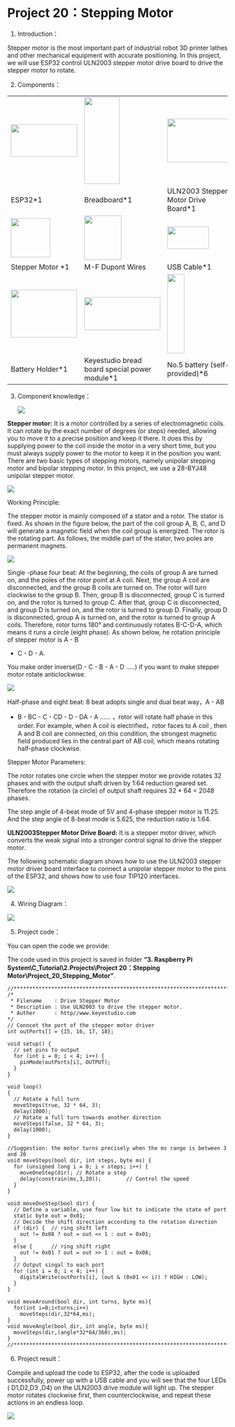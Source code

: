 # Project 20：Stepping Motor 

1.  Introduction：

Stepper motor is the most important part of industrial robot 3D printer
lathes and other mechanical equipment with accurate positioning. In this
project, we will use ESP32 control ULN2003 stepper motor drive board to
drive the stepper motor to rotate.

2.  Components：

<table>
<tbody>
<tr class="odd">
<td><img src="https://raw.githubusercontent.com/keyestudio/KS5010-KS5010F-Keyestudio-ESP32-Learning-Kit-Ultimate-Edition-Raspberry-Pi/master/media/56053f7126905c6def63919c661d5c0a.jpeg" style="width:1.58264in;height:0.77292in" /></td>
<td><img src="https://raw.githubusercontent.com/keyestudio/KS5010-KS5010F-Keyestudio-ESP32-Learning-Kit-Ultimate-Edition-Raspberry-Pi/master/media/e380dd26e4825be9a768973802a55fe6.png" style="width:0.84236in;height:2.06319in" /></td>
<td><img src="https://raw.githubusercontent.com/keyestudio/KS5010-KS5010F-Keyestudio-ESP32-Learning-Kit-Ultimate-Edition-Raspberry-Pi/master/media/6c9c142fb9187aeb8337493ca5dd5ee7.jpeg" style="width:1.56111in;height:1.03819in" /></td>
</tr>
<tr class="even">
<td>ESP32*1</td>
<td>Breadboard*1</td>
<td>ULN2003 Stepper Motor Drive Board*1</td>
</tr>
<tr class="odd">
<td><img src="https://raw.githubusercontent.com/keyestudio/KS5010-KS5010F-Keyestudio-ESP32-Learning-Kit-Ultimate-Edition-Raspberry-Pi/master/media/8ebb14a35091dc8d02d95cb6748dd1e9.png" style="width:0.93403in;height:0.92431in" /></td>
<td><img src="https://raw.githubusercontent.com/keyestudio/KS5010-KS5010F-Keyestudio-ESP32-Learning-Kit-Ultimate-Edition-Raspberry-Pi/master/media/6ba5c3147b32861b2dbc6b9986382c1b.png" style="width:0.88681in;height:1.04722in" /></td>
<td><img src="https://raw.githubusercontent.com/keyestudio/KS5010-KS5010F-Keyestudio-ESP32-Learning-Kit-Ultimate-Edition-Raspberry-Pi/master/media/7dcbd02995be3c142b2f97df7f7c03ce.png" style="width:0.99028in;height:0.52986in" /></td>
</tr>
<tr class="even">
<td>Stepper Motor *1</td>
<td>M-F Dupont Wires</td>
<td>USB Cable*1</td>
</tr>
<tr class="odd">
<td><img src="https://raw.githubusercontent.com/keyestudio/KS5010-KS5010F-Keyestudio-ESP32-Learning-Kit-Ultimate-Edition-Raspberry-Pi/master/media/b65d826ca481982fed0212dba2957c7c.jpeg" style="width:1.57361in;height:1.13611in" /></td>
<td><img src="https://raw.githubusercontent.com/keyestudio/KS5010-KS5010F-Keyestudio-ESP32-Learning-Kit-Ultimate-Edition-Raspberry-Pi/master/media/a8fe41500d5d16511fd90518f745d398.png" style="width:1.80903in;height:0.78125in" /></td>
<td><img src="https://raw.githubusercontent.com/keyestudio/KS5010-KS5010F-Keyestudio-ESP32-Learning-Kit-Ultimate-Edition-Raspberry-Pi/master/media/a815c48437199c6ab79d74cd2d583de0.png" style="width:0.41042in;height:1.89444in" /></td>
</tr>
<tr class="even">
<td>Battery Holder*1</td>
<td>Keyestudio bread board special power module*1</td>
<td>No.5 battery (self-provided)*6</td>
</tr>
</tbody>
</table>

3.  Component knowledge：
    
    ![](/media/8ebb14a35091dc8d02d95cb6748dd1e9.png)

**Stepper motor:** It is a motor controlled by a series of
electromagnetic coils. It can rotate by the exact number of degrees (or
steps) needed, allowing you to move it to a precise position and keep it
there. It does this by supplying power to the coil inside the motor in a
very short time, but you must always supply power to the motor to keep
it in the position you want. There are two basic types of stepping
motors, namely unipolar stepping motor and bipolar stepping motor. In
this project, we use a 28-BYJ48 unipolar stepper motor.

![](/media/bea0e202b7bfe23d1fdcdbbe996aa6da.jpeg)

Working Principle:

The stepper motor is mainly composed of a stator and a rotor. The stator
is fixed. As shown in the figure below, the part of the coil group A, B,
C, and D will generate a magnetic field when the coil group is
energized. The rotor is the rotating part. As follows, the middle part
of the stator, two poles are permanent magnets.

![](/media/32748e0804b1fff434181cb228b23242.png)

Single -phase four beat: At the beginning, the coils of group A are
turned on, and the poles of the rotor point at A coil. Next, the group A
coil are disconnected, and the group B coils are turned on. The rotor
will turn clockwise to the group B. Then, group B is disconnected, group
C is turned on, and the rotor is turned to group C. After that, group C
is disconnected, and group D is turned on, and the rotor is turned to
group D. Finally, group D is disconnected, group A is turned on, and the
rotor is turned to group A coils. Therefore, rotor turns 180° and
continuously rotates B-C-D-A, which means it runs a circle (eight
phase). As shown below, he rotation principle of stepper motor is A - B
- C - D - A.

You make order inverse(D - C - B - A - D .....) if you want to make
stepper motor rotate anticlockwise.

![](/media/b8ae50bbdee2dd5bc683e8c450baee6a.png)

Half-phase and eight beat: 8 beat adopts single and dual beat way，A - AB
- B - BC - C - CD - D - DA - A ...... ，rotor will rotate half phase in
this order. For example, when A coil is electrified，rotor faces to A
coil , then A and B coil are connected, on this condition, the strongest
magnetic field produced lies in the central part of AB coil, which means
rotating half-phase clockwise.

Stepper Motor Parameters:

The rotor rotates one circle when the stepper motor we provide rotates
32 phases and with the output shaft driven by 1:64 reduction geared set.
Therefore the rotation (a circle) of output shaft requires 32 \* 64 =
2048 phases.

The step angle of 4-beat mode of 5V and 4-phase stepper motor is 11.25.
And the step angle of 8-beat mode is 5.625, the reduction ratio is 1:64.

**ULN2003Stepper Motor Drive Board:** It is a stepper motor driver,
which converts the weak signal into a stronger control signal to drive
the stepper motor. 

The following schematic diagram shows how to use the ULN2003 stepper
motor driver board interface to connect a unipolar stepper motor to the
pins of the ESP32, and shows how to use four TIP120 interfaces.

![](/media/6fa632d2b70e97dd55565d23ec15d245.png)

4.  Wiring Diagram：

![](/media/6333a59ee8dd57f7ceb5eaaec8d588df.png)

5.  Project code：

You can open the code we provide:

The code used in this project is saved in folder **“3. Raspberry Pi
System\\C\_Tutorial\\2.Projects\\Project 20：Stepping
Motor\\Project\_20\_Stepping\_Motor”**.

    //**********************************************************************
    /*
     * Filename    : Drive Stepper Motor
     * Description : Use ULN2003 to drive the stepper motor.
     * Auther      : http//www.keyestudio.com
    */
    // Conncet the port of the stepper motor driver
    int outPorts[] = {15, 16, 17, 18};
    
    void setup() {
      // set pins to output
      for (int i = 0; i < 4; i++) {
        pinMode(outPorts[i], OUTPUT);
      }
    }
    
    void loop()
    {
      // Rotate a full turn
      moveSteps(true, 32 * 64, 3);
      delay(1000);
      // Rotate a full turn towards another direction
      moveSteps(false, 32 * 64, 3);
      delay(1000);
    }
    
    //Suggestion: the motor turns precisely when the ms range is between 3 and 20
    void moveSteps(bool dir, int steps, byte ms) {
      for (unsigned long i = 0; i < steps; i++) {
        moveOneStep(dir); // Rotate a step
        delay(constrain(ms,3,20));        // Control the speed
      }
    }
    
    void moveOneStep(bool dir) {
      // Define a variable, use four low bit to indicate the state of port
      static byte out = 0x01;
      // Decide the shift direction according to the rotation direction
      if (dir) {  // ring shift left
        out != 0x08 ? out = out << 1 : out = 0x01;
      }
      else {      // ring shift right
        out != 0x01 ? out = out >> 1 : out = 0x08;
      }
      // Output singal to each port
      for (int i = 0; i < 4; i++) {
        digitalWrite(outPorts[i], (out & (0x01 << i)) ? HIGH : LOW);
      }
    }
    
    void moveAround(bool dir, int turns, byte ms){
      for(int i=0;i<turns;i++)
        moveSteps(dir,32*64,ms);
    }
    void moveAngle(bool dir, int angle, byte ms){
      moveSteps(dir,(angle*32*64/360),ms);
    }
    //********************************************************************************


6.  Project result：

Compile and upload the code to ESP32, after the code is uploaded
successfully, power up with a USB cable and you will see that the four
LEDs ( D1,D2,D3 ,D4) on the ULN2003 drive module will light up. The
stepper motor rotates clockwise first, then counterclockwise, and repeat
these actions in an endless loop.

![](/media/8dc4a0547390e0108c3960c31d330ee7.png)
